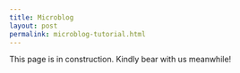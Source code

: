 ```yaml
---
title: Microblog
layout: post
permalink: microblog-tutorial.html
---
```


This page is in construction. Kindly bear with us meanwhile!

